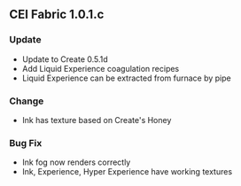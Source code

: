 ## CEI Fabric 1.0.1.c

### Update
- Update to Create 0.5.1d
- Add Liquid Experience coagulation recipes
- Liquid Experience can be extracted from furnace by pipe

### Change
- Ink has texture based on Create's Honey

### Bug Fix
- Ink fog now renders correctly
- Ink, Experience, Hyper Experience have working textures
